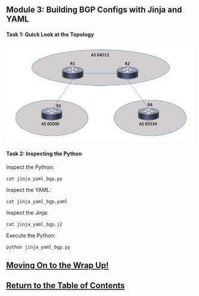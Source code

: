 ## Module 3: Building BGP Configs with Jinja and YAML

#### Task 1: Quick Look at the Topology

![Topology](images/1512_Self_6_Img1.png)


#### Task 2: Inspecting the Python

Inspect the Python:

```
cat jinja_yaml_bgp.py
```

Inspect the YAML:

```
cat jinja_yaml_bgp.yaml
```

Inspect the Jinja:

```
cat jinja_yaml_bgp.j2
```

Execute the Python:

```
python jinja_yaml_bgp.py
```

## [Moving On to the Wrap Up!](DEVWKS_1512_Guided_5.md)
## [Return to the Table of Contents](README.md)
